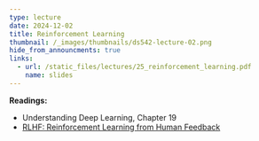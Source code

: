 ```yaml
---
type: lecture
date: 2024-12-02
title: Reinforcement Learning
thumbnail: /_images/thumbnails/ds542-lecture-02.png
hide_from_announcments: true
links:
  - url: /static_files/lectures/25_reinforcement_learning.pdf
    name: slides
---
```

**Readings:**
- Understanding Deep Learning, Chapter 19
- [RLHF: Reinforcement Learning from Human Feedback](https://huyenchip.com/2023/05/02/rlhf.html)

